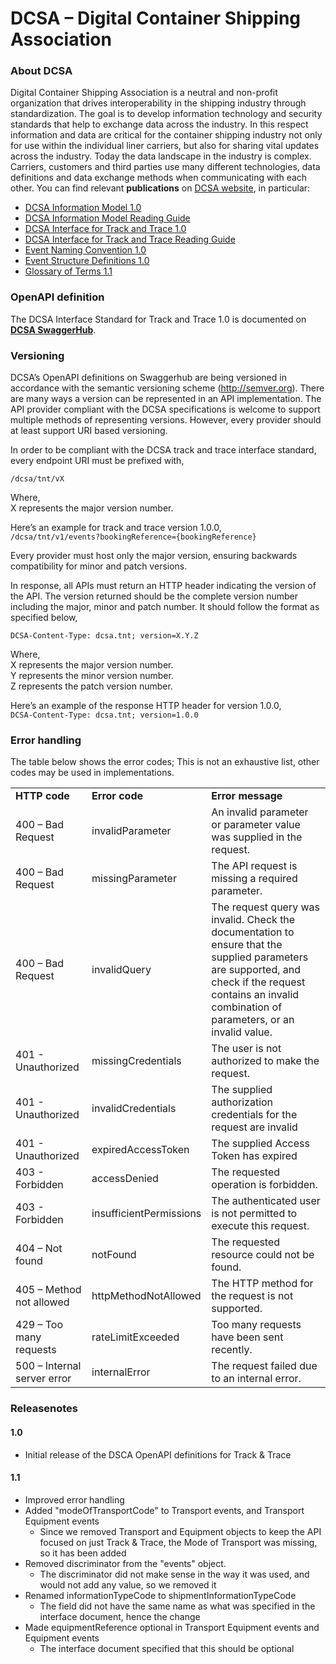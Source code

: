 # DCSA – Digital Container Shipping Association

### About DCSA
Digital Container Shipping Association is a neutral and non-profit organization that drives interoperability in the shipping industry through standardization. The goal is to develop information technology and security standards that help to exchange data across the industry. In this respect information and data are critical for the container shipping industry not only for use within the individual liner carriers, but also for sharing vital updates across the industry. Today the data landscape in the industry is complex. Carriers, customers and third parties use many different technologies, data definitions and data exchange methods when communicating with each other. You can find relevant **publications** on [DCSA website](https://dcsa.org/), in particular:
-	[DCSA Information Model 1.0](https://dcsa.org/wp-content/uploads/2020/01/DCSA-Information-Model-1.0.pdf)
-	[DCSA Information Model Reading Guide]( https://dcsa.org/wp-content/uploads/2020/01/DCSA-Information-Model-1.0-Reading-Guide.pdf)
-	[DCSA Interface for Track and Trace 1.0]( https://dcsa.org/wp-content/uploads/2020/01/DCSA-Interface-Standard-for-Track-and-Trace-1.0.pdf)
-	[DCSA Interface for Track and Trace Reading Guide]( https://dcsa.org/wp-content/uploads/2020/01/DCSA-Interface-Standard-for-Track-and-Trace-1.0-Reading-Guide.pdf)
-	[Event Naming Convention 1.0]( https://dcsa.org/wp-content/uploads/2020/01/DCSA-event-naming-convention-Publishing-1.0.pdf)
-	[Event Structure Definitions 1.0]( https://dcsa.org/wp-content/uploads/2020/01/Event-structure-Definitions-1.0.pdf)
-	[Glossary of Terms 1.1]( https://dcsa.org/wp-content/uploads/2020/01/GLOSSARY-OF-TERMS-1.1.pdf)

### OpenAPI definition
The DCSA Interface Standard for Track and Trace 1.0 is documented on [**DCSA SwaggerHub**](https://app.swaggerhub.com/apis/dcsaorg/DCSA_OAS).

### Versioning
DCSA’s OpenAPI definitions on Swaggerhub are being versioned in accordance with the semantic versioning scheme (http://semver.org). There are many ways a version can be represented in an API implementation. The API provider compliant with the DCSA specifications is welcome to support multiple methods of representing versions. However, every provider should at least support URI based versioning.

In order to be compliant with the DCSA track and trace interface standard, every endpoint URI must be prefixed with,

`/dcsa/tnt/vX`

Where,<br/>
X represents the major version number.<br/>

Here’s an example for track and trace version 1.0.0,<br/>
`/dcsa/tnt/v1/events?bookingReference={bookingReference}`<br/>

Every provider must host only the major version, ensuring backwards compatibility for minor and patch versions.

In response, all APIs must return an HTTP header indicating the version of the API. The version returned should be the complete version number including the major, minor and patch number. It should follow the format as specified below,

`DCSA-Content-Type: dcsa.tnt; version=X.Y.Z`

Where,<br/>
X represents the major version number.<br/>
Y represents the minor version number.<br/>
Z represents the patch version number.<br/>

Here’s an example of the response HTTP header for version 1.0.0,<br/>
`DCSA-Content-Type: dcsa.tnt; version=1.0.0`<br/>

### Error handling
The table below shows the error codes; This is not an exhaustive list, other codes may be used in implementations.

|                             |                         |               |
|-----------------------------|-------------------------|---------------|
| **HTTP code**                   | **Error code**              | **Error message** |
| 400 – Bad Request           | invalidParameter        | An invalid parameter or parameter value was supplied in the request.|
| 400 – Bad Request           | missingParameter        | The API request is missing a required parameter. |
| 400 – Bad Request           | invalidQuery            | The request query was invalid. Check the documentation to ensure that the supplied parameters are supported, and check if the request contains an invalid combination of parameters, or an invalid value. |
| 401 \- Unauthorized         | missingCredentials      | The user is not authorized to make the request. |
| 401 \- Unauthorized         | invalidCredentials      | The supplied authorization credentials for the request are invalid  |
| 401 \- Unauthorized         | expiredAccessToken      | The supplied Access Token has expired |
| 403 \- Forbidden            | accessDenied            | The requested operation is forbidden.|
| 403 \- Forbidden            | insufficientPermissions | The authenticated user is not permitted to execute this request.|
| 404 – Not found             | notFound                | The requested resource could not be found.|
| 405 – Method not allowed    | httpMethodNotAllowed    | The HTTP method for the request is not supported\.|
| 429 – Too many requests     | rateLimitExceeded       | Too many requests have been sent recently.|
| 500 – Internal server error | internalError           | The request failed due to an internal error.|

### Releasenotes
#### 1.0
 * Initial release of the DSCA OpenAPI definitions for Track & Trace

####  1.1
* Improved error handling
* Added "modeOfTransportCode" to Transport events, and Transport Equipment events
  * Since we removed Transport and Equipment objects to keep the API focused on just Track & Trace, the Mode of Transport was missing, so it has been added
* Removed discriminator from the "events" object.
  * The discriminator did not make sense in the way it was used, and would not add any value, so we removed it
* Renamed informationTypeCode to shipmentInformationTypeCode
  * The field did not have the same name as what was specified in the interface document, hence the change
* Made equipmentReference optional in Transport Equipment events and Equipment events
  * The interface document specified that this should be optional

